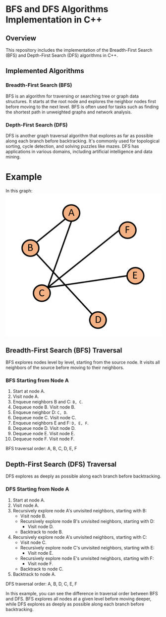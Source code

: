 # BFS and DFS Algorithms Implementation in C++

## Overview

This repository includes the implementation of the Breadth-First Search (BFS) and Depth-First Search (DFS) algorithms in C++. 

## Implemented Algorithms

### Breadth-First Search (BFS)

BFS is an algorithm for traversing or searching tree or graph data structures. It starts at the root node and explores the neighbor nodes first before moving to the next level. BFS is often used for tasks such as finding the shortest path in unweighted graphs and network analysis.

### Depth-First Search (DFS)

DFS is another graph traversal algorithm that explores as far as possible along each branch before backtracking. It's commonly used for topological sorting, cycle detection, and solving puzzles like mazes. DFS has applications in various domains, including artificial intelligence and data mining.

# Example

In this graph:
![](pic.png)

## Breadth-First Search (BFS) Traversal

BFS explores nodes level by level, starting from the source node. It visits all neighbors of the source before moving to their neighbors.

### BFS Starting from Node A

1. Start at node A.
2. Visit node A.
3. Enqueue neighbors B and C: `B, C`.
4. Dequeue node B. Visit node B.
5. Enqueue neighbor D: `C, D`.
6. Dequeue node C. Visit node C.
7. Enqueue neighbors E and F: `D, E, F`.
8. Dequeue node D. Visit node D.
9. Dequeue node E. Visit node E.
10. Dequeue node F. Visit node F.

BFS traversal order: A, B, C, D, E, F

## Depth-First Search (DFS) Traversal

DFS explores as deeply as possible along each branch before backtracking.

### DFS Starting from Node A

1. Start at node A.
2. Visit node A.
3. Recursively explore node A's unvisited neighbors, starting with B:
   - Visit node B.
   - Recursively explore node B's unvisited neighbors, starting with D:
     - Visit node D.
   - Backtrack to node B.
4. Recursively explore node A's unvisited neighbors, starting with C:
   - Visit node C.
   - Recursively explore node C's unvisited neighbors, starting with E:
     - Visit node E.
   - Recursively explore node E's unvisited neighbors, starting with F:
     - Visit node F.
   - Backtrack to node C.
5. Backtrack to node A.

DFS traversal order: A, B, D, C, E, F

In this example, you can see the difference in traversal order between BFS and DFS. BFS explores all nodes at a given level before moving deeper, while DFS explores as deeply as possible along each branch before backtracking.
